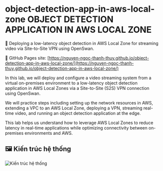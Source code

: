 # object-detection-app-in-aws-local-zone OBJECT DETECTION APPLICATION IN AWS LOCAL ZONE

🚀 Deploying a low-latency object detection in AWS Local Zone for streaming video via Site-to-Site VPN using OpenSwan.

📍 GitHub Pages site: [https://nguyen-ngoc-thanh-thuy.github.io/object-detection-app-in-aws-local-zone/](https://nguyen-ngoc-thanh-thuy.github.io/object-detection-app-in-aws-local-zone/)

In this lab, we will deploy and configure a video streaming system from a virtual on-premises environment to a low-latency object detection application in AWS Local Zones via a Site-to-Site (S2S) VPN connection using OpenSwan. 

We will practice steps including setting up the network resources in AWS, extending a VPC to an AWS Local Zone, deploying a VPN, streaming real-time video, and running an object detection application at the edge.

This lab helps us understand how to leverage AWS Local Zones to reduce latency in real-time applications while optimizing connectivity between on-premises environments and AWS.

## 🖼️ Kiến trúc hệ thống

![Kiến trúc hệ thống](/images/architecture.png)
